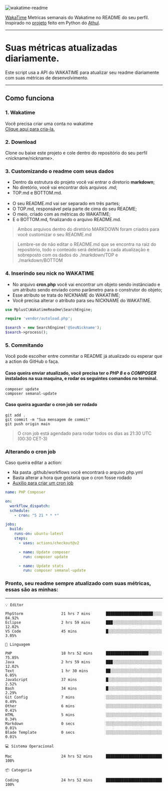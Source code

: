 ![wakatime-readme](https://socialify.git.ci/bymatheus/wakatime-readme/image?description=1&descriptionEditable=M%C3%A9tricas%20semanais%20do%20Wakatime%20no%20seu%20README%20de%20perfil.&font=KoHo&forks=1&language=1&owner=1&pattern=Signal&stargazers=1&theme=Dark)

[WakaTime](https://wakatime.com) Metricas semanais do Wakatime no README do seu perfil. <br>
Inspirado no [projeto](https://github.com/athul/waka-readme) feito em Python do [Athul](https://github.com/athul).
___

# Suas métricas atualizadas diariamente.
Este script usa a API do WAKATIME para atualizar seu readme diariamente com suas métricas de desenvolvimento.

___

## Como funciona

### 1. Wakatime
Você precisa criar uma conta no wakatime <br>
[Clique aqui para cria-la.](https://wakatime.com) 

### 2. Download
Clone ou baixe este projeto e cole dentro do repositório do seu perfil <nickname/nickname>.

### 3. Customizando o readme com seus dados
- Dentro da estrutura do projeto você vai entrar o diretorio **markdown**;  
- No diretório, você vai encontrar dois arquivos *.md*;
- TOP.md e BOTTOM.md.
<br><br>
- O seu README.md vai ser separado em três partes; 
- O TOP.md, responsável pela parte de cima do seu README;
- O meio, criado com as métricas do WAKATIME;
- E o BOTTOM.md, finalizando o arquivo README.md.<br>

> Ambos arquivos dentro do diretório MARKDOWN foram criados para você customizar o seu README.md

> Lembre-se de não editar o README.md que se encontra na raiz do repositório, todo o conteúdo será deletado a cada atualização e sobreposto com os dados do ./markdown/TOP e ./markdown/BOTTOM

### 4. Inserindo seu nick no WAKATIME
- No arquivo **cron.php** você vai encontrar um objeto sendo instânciado e um atributo sendo enviado como parâmetro para o construtor do objeto;
- Esse atributo se trata do NICKNAME do WAKATIME;
- Você precisa alterar o atributo para seu NICKNAME do WAKATIME.

```php
use MplusC\WakatimeReadme\SearchEngine;

require 'vendor/autoload.php';

$search = new SearchEngine('@SeuNickname');
$search->process();
```

### 5. Commitando
Você pode escolher entre commitar o README já atualizado ou esperar que a action do GitHub o faça. <br>

#### Caso queira enviar atualizado, você precisa ter o *PHP 8* e o *COMPOSER* instalados na sua maquina, e rodar os seguintes comandos no terminal.
```composer
composer update
composer semanal-update 
```

#### Caso queira aguardar o cron job ser rodado 
```git 
git add .
git commit -m "Sua mensagem de commit"
git push origin main
```

>O cron job está agendado para rodar todos os dias as 21:30 UTC (00:30 CET-3) 

### Alterando o cron job
Caso queira editar a action:

- Na pasta .github/workflows você encontrará o arquivo php.yml
- Basta alterar a hora que gostaria que o cron fosse rodado
- [Auxilio para criar um cron job](https://crontab.guru)

```yml
name: PHP Composer

on:
  workflow_dispatch:
  schedule:
    - cron: "5 21 * * *"

jobs:
  build:
    runs-on: ubuntu-latest
    steps:
      - uses: actions/checkout@v2

      - name: Update composer
        run: composer update

      - name: Update stats
        run: composer semanal-update
```

### Pronto, seu readme sempre atualizado com suas métricas, essas são as minhas:

___
```text
💡 Editor

PhpStorm                 21 hrs 7 mins       █████████████████████░░░░     84.92%
Eclipse                  2 hrs 59 mins       ███░░░░░░░░░░░░░░░░░░░░░░     12.02%
VS Code                  45 mins             █░░░░░░░░░░░░░░░░░░░░░░░░      3.05%
```
```text
💬 Linguagem

PHP                      18 hrs 52 mins      ███████████████████░░░░░░     75.85%
Java                     2 hrs 59 mins       ███░░░░░░░░░░░░░░░░░░░░░░     12.02%
Text                     1 hr 30 mins        ██░░░░░░░░░░░░░░░░░░░░░░░      6.05%
JavaScript               37 mins             █░░░░░░░░░░░░░░░░░░░░░░░░      2.52%
Bash                     34 mins             █░░░░░░░░░░░░░░░░░░░░░░░░      2.29%
Git Config               7 mins              ░░░░░░░░░░░░░░░░░░░░░░░░░      0.49%
Other                    6 mins              ░░░░░░░░░░░░░░░░░░░░░░░░░      0.41%
HTML                     5 mins              ░░░░░░░░░░░░░░░░░░░░░░░░░      0.34%
Markdown                 0 secs              ░░░░░░░░░░░░░░░░░░░░░░░░░      0.01%
Blade Template           0 secs              ░░░░░░░░░░░░░░░░░░░░░░░░░      0.01%
```
```text
💻 Sistema Operacional

Mac                      24 hrs 52 mins      █████████████████████████       100%
```
```text
📦 Categoria

Coding                   24 hrs 52 mins      █████████████████████████       100%
```
